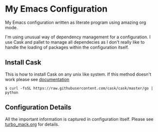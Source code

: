 # My Emacs Configuration

My Emacs configuration written as literate program using amazing org mode.

I'm using unusual way of dependency management for a configuration.
I use Cask and pallet to manage all dependecies as I don't really like to
handle the loading of packages within the configuration itself.

## Install Cask

This is how to install Cask on any unix like system. If this method doesn't work please see [documentation](https://github.com/cask/cask)

```shell
$ curl -fsSL https://raw.githubusercontent.com/cask/cask/master/go | python
```

## Configuration Details

All the important information is captured in configuration itself.
Please see [turbo_mack.org](turbo_mack.org) for details.
